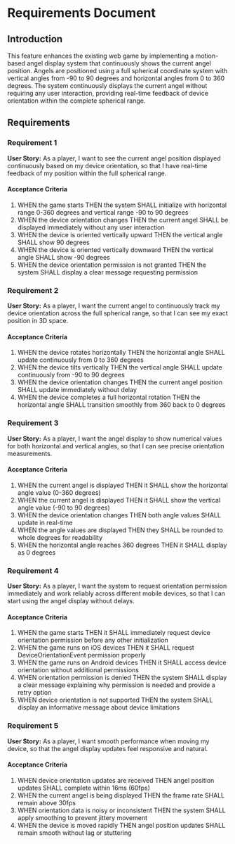 # Requirements Document

## Introduction

This feature enhances the existing web game by implementing a motion-based angel display system that continuously shows the current angel position. Angels are positioned using a full spherical coordinate system with vertical angles from -90 to 90 degrees and horizontal angles from 0 to 360 degrees. The system continuously displays the current angel without requiring any user interaction, providing real-time feedback of device orientation within the complete spherical range.

## Requirements

### Requirement 1

**User Story:** As a player, I want to see the current angel position displayed continuously based on my device orientation, so that I have real-time feedback of my position within the full spherical range.

#### Acceptance Criteria

1. WHEN the game starts THEN the system SHALL initialize with horizontal range 0-360 degrees and vertical range -90 to 90 degrees
2. WHEN the device orientation changes THEN the current angel SHALL be displayed immediately without any user interaction
3. WHEN the device is oriented vertically upward THEN the vertical angle SHALL show 90 degrees
4. WHEN the device is oriented vertically downward THEN the vertical angle SHALL show -90 degrees
5. WHEN the device orientation permission is not granted THEN the system SHALL display a clear message requesting permission

### Requirement 2

**User Story:** As a player, I want the current angel to continuously track my device orientation across the full spherical range, so that I can see my exact position in 3D space.

#### Acceptance Criteria

1. WHEN the device rotates horizontally THEN the horizontal angle SHALL update continuously from 0 to 360 degrees
2. WHEN the device tilts vertically THEN the vertical angle SHALL update continuously from -90 to 90 degrees
3. WHEN the device orientation changes THEN the current angel position SHALL update immediately without delay
4. WHEN the device completes a full horizontal rotation THEN the horizontal angle SHALL transition smoothly from 360 back to 0 degrees

### Requirement 3

**User Story:** As a player, I want the angel display to show numerical values for both horizontal and vertical angles, so that I can see precise orientation measurements.

#### Acceptance Criteria

1. WHEN the current angel is displayed THEN it SHALL show the horizontal angle value (0-360 degrees)
2. WHEN the current angel is displayed THEN it SHALL show the vertical angle value (-90 to 90 degrees)
3. WHEN the device orientation changes THEN both angle values SHALL update in real-time
4. WHEN the angle values are displayed THEN they SHALL be rounded to whole degrees for readability
5. WHEN the horizontal angle reaches 360 degrees THEN it SHALL display as 0 degrees

### Requirement 4

**User Story:** As a player, I want the system to request orientation permission immediately and work reliably across different mobile devices, so that I can start using the angel display without delays.

#### Acceptance Criteria

1. WHEN the game starts THEN it SHALL immediately request device orientation permission before any other initialization
2. WHEN the game runs on iOS devices THEN it SHALL request DeviceOrientationEvent permission properly
3. WHEN the game runs on Android devices THEN it SHALL access device orientation without additional permissions
4. WHEN orientation permission is denied THEN the system SHALL display a clear message explaining why permission is needed and provide a retry option
5. WHEN device orientation is not supported THEN the system SHALL display an informative message about device limitations

### Requirement 5

**User Story:** As a player, I want smooth performance when moving my device, so that the angel display updates feel responsive and natural.

#### Acceptance Criteria

1. WHEN device orientation updates are received THEN angel position updates SHALL complete within 16ms (60fps)
2. WHEN the current angel is being displayed THEN the frame rate SHALL remain above 30fps
3. WHEN orientation data is noisy or inconsistent THEN the system SHALL apply smoothing to prevent jittery movement
4. WHEN the device is moved rapidly THEN angel position updates SHALL remain smooth without lag or stuttering